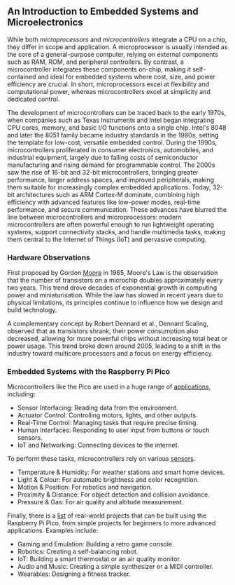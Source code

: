 
## An Introduction to Embedded Systems and Microelectronics

While both *microprocessors* and *microcontrollers* integrate a CPU on a chip,
they differ in scope and application. A microprocessor is usually intended as
the core of a general-purpose computer, relying on external components such as
RAM, ROM, and peripheral controllers. By contrast, a microcontroller integrates
these components on-chip, making it self-contained and ideal for embedded systems
where cost, size, and power efficiency are crucial. In short, microprocessors
excel at flexibility and computational power, whereas microcontrollers excel
at simplicity and dedicated control.

The development of microcontrollers can be traced back to the early 1970s, when
companies such as Texas Instruments and Intel began integrating CPU cores, memory,
and basic I/O functions onto a single chip. Intel's 8048 and later the 8051 family
became industry standards in the 1980s, setting the template for low-cost, versatile
embedded control. During the 1990s, microcontrollers proliferated in consumer
electronics, automobiles, and industrial equipment, largely due to falling costs of
semiconductor manufacturing and rising demand for programmable control. The 2000s
saw the rise of 16-bit and 32-bit microcontrollers, bringing greater performance,
larger address spaces, and improved peripherals, making them suitable for increasingly
complex embedded applications. Today, 32-bit architectures such as ARM Cortex-M
dominate, combining high efficiency with advanced features like low-power modes,
real-time performance, and secure communication. These advances have blurred the
line between microcontrollers and microprocessors: modern microcontrollers are often
powerful enough to run lightweight operating systems, support connectivity stacks,
and handle multimedia tasks, making them central to the Internet of Things (IoT)
and pervasive computing.


### Hardware Observations

First proposed by Gordon [Moore](./MOORE.md) in 1965, Moore's Law is the observation
that the number of transistors on a microchip doubles approximately every two years.
This trend drove decades of exponential growth in computing power and miniaturisation.
While the law has slowed in recent years due to physical limitations, its principles
continue to influence how we design and build technology.

A complementary concept by Robert Dennard et al., Dennard Scaling, observed that as
transistors shrank, their power consumption also decreased, allowing for more powerful
chips without increasing total heat or power usage. This trend broke down around 2005,
leading to a shift in the industry toward multicore processors and a focus on energy
efficiency.


### Embedded Systems with the Raspberry Pi Pico

Microcontrollers like the Pico are used in a huge range of
[applications](./USE.md), including:

* Sensor Interfacing: Reading data from the environment.  
* Actuator Control: Controlling motors, lights, and other outputs.  
* Real-Time Control: Managing tasks that require precise timing.  
* Human Interfaces: Responding to user input from buttons or touch sensors.  
* IoT and Networking: Connecting devices to the internet.

To perform these tasks, microcontrollers rely on various
[sensors](./SENSORS.md).

* Temperature & Humidity: For weather stations and smart home devices.  
* Light & Colour: For automatic brightness and color recognition.  
* Motion & Position: For robotics and navigation.  
* Proximity & Distance: For object detection and collision avoidance.  
* Pressure & Gas: For air quality and altitude measurement.

Finally, there is a [list](./LIST.md) of real-world projects that
can be built using the Raspberry Pi Pico, from simple projects for
beginners to more advanced applications. Examples include:

* Gaming and Emulation: Building a retro game console.  
* Robotics: Creating a self-balancing robot.  
* IoT: Building a smart thermostat or an air quality monitor.  
* Audio and Music: Creating a simple synthesizer or a MIDI controller.  
* Wearables: Designing a fitness tracker.


